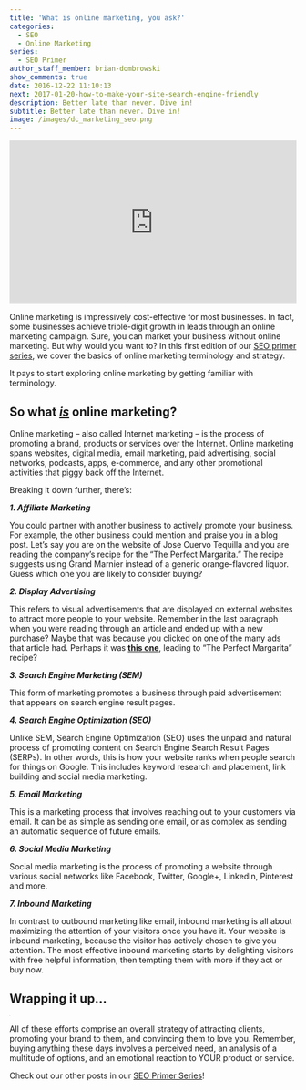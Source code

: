 ```yaml
---
title: 'What is online marketing, you ask?'
categories:
  - SEO
  - Online Marketing
series:
  - SEO Primer
author_staff_member: brian-dombrowski
show_comments: true
date: 2016-12-22 11:10:13
next: 2017-01-20-how-to-make-your-site-search-engine-friendly
description: Better late than never. Dive in!
subtitle: Better late than never. Dive in!
image: /images/dc_marketing_seo.png
---
```



<div style="width:100%;height:0;padding-bottom:57%;position:relative;"><iframe src="https://giphy.com/embed/26FPnj46RYsIWgYLe" width="100%" height="100%" style="position:absolute" frameborder="0" class="giphy-embed" allowfullscreen=""></iframe></div>

Online marketing is impressively cost-effective for most businesses. In fact, some businesses achieve triple-digit growth in leads through an online marketing campaign. Sure, you can market your business without online marketing. But why would you want to? In this first edition of our [SEO primer series](/seo-primer-series), we cover the basics of online marketing terminology and strategy.

It pays to start exploring online marketing by getting familiar with terminology.

## So what ***<u>is</u>*** online marketing?

Online marketing – also called Internet marketing – is the process of promoting a brand, products or services over the Internet. Online marketing spans websites, digital media, email marketing, paid advertising, social networks, podcasts, apps, e-commerce, and any other promotional activities that piggy back off the Internet.

Breaking it down further, there’s:

***1. Affiliate Marketing***

You could partner with another business to actively promote your business. For example, the other business could mention and praise you in a blog post. Let’s say you are on the website of Jose Cuervo Tequilla and you are reading the company’s recipe for the “The Perfect Margarita.” The recipe suggests using Grand Marnier instead of a generic orange-flavored liquor. Guess which one you are likely to consider buying?

***2. Display Advertising***

This refers to visual advertisements that are displayed on external websites to attract more people to your website. Remember in the last paragraph when you were reading through an article and ended up with a new purchase? Maybe that was because you clicked on one of the many ads that article had. Perhaps it was **<u>this one</u>**, leading to “The Perfect Margarita” recipe?

***3. Search Engine Marketing (SEM)***

This form of marketing promotes a business through paid advertisement that appears on search engine result pages.

***4. Search Engine Optimization (SEO)***

Unlike SEM, Search Engine Optimization (SEO) uses the unpaid and natural process of promoting content on Search Engine Search Result Pages (SERPs). In other words, this is how your website ranks when people search for things on Google. This includes keyword research and placement, link building and social media marketing.

***5. Email Marketing***

This is a marketing process that involves reaching out to your customers via email. It can be as simple as sending one email, or as complex as sending an automatic sequence of future emails.

***6. Social Media Marketing***

Social media marketing is the process of promoting a website through various social networks like Facebook, Twitter, Google+, LinkedIn, Pinterest and more.

***7. Inbound Marketing***

In contrast to outbound marketing like email, inbound marketing is all about maximizing the attention of your visitors once you have it. Your website is inbound marketing, because the visitor has actively chosen to give you attention. The most effective inbound marketing starts by delighting visitors with free helpful information, then tempting them with more if they act or buy now.

## Wrapping it up…

![](data:image/png;base64,R0lGODlhAQABAIAAAMLCwgAAACH5BAAAAAAALAAAAAABAAEAAAICRAEAOw==)

All of these efforts comprise an overall strategy of attracting clients, promoting your brand to them, and convincing them to love you. Remember, buying anything these days involves a perceived need, an analysis of a multitude of options, and an emotional reaction to YOUR product or service.

Check out our other posts in our [SEO Primer Series](/seo-primer-series)!